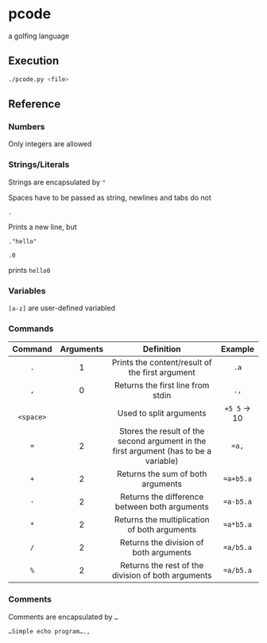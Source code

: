 # pcode
a golfing language

## Execution
```bash
./pcode.py <file>
```

## Reference
### Numbers
Only integers are allowed
### Strings/Literals
Strings are encapsulated by `"`

Spaces have to be passed as string, newlines and tabs do not
```
.

```
Prints a new line, but
```
."hello"

.0
```
prints `hello0`
### Variables
`[a-z]` are user-defined variabled
### Commands
| Command | Arguments | Definition | Example |
|:-------:|:---------:|:----------:|:-------:|
| `.`     | 1         | Prints the content/result of the first argument | `.a` 
| `,`     | 0         | Returns the first line from stdin | `.,`
| ` `<br/>`<space>`|           | Used to split arguments | `+5 5` → 10
| `=`     | 2         | Stores the result of the second argument in the first argument (has to be a variable) | `=a,`
| `+`     | 2         | Returns the sum of both arguments | `=a+b5.a`
| `-`     | 2         | Returns the difference between both arguments | `=a-b5.a`
| `*`     | 2         | Returns the multiplication of both arguments | `=a*b5.a`
| `/`     | 2         | Returns the division of both arguments | `=a/b5.a`
| `%`     | 2         | Returns the rest of the division of both arguments | `=a/b5.a`


### Comments
Comments are encapsulated by `…`
```
…Simple echo program….,
```